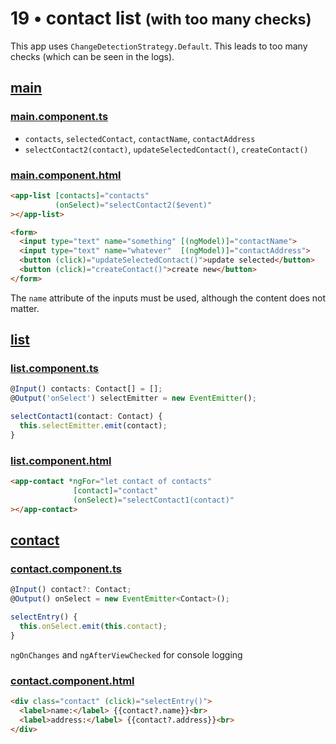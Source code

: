 # 19 &bull; contact list <small>(with too many checks)</small>

This app uses `ChangeDetectionStrategy.Default`. This leads to too many checks (which can be seen in the logs).

## [main](main)

### [main.component.ts](main/main.component.ts)

* `contacts`, `selectedContact`, `contactName`, `contactAddress`
* `selectContact2(contact)`, `updateSelectedContact()`, `createContact()`

### [main.component.html](main/main.component.html)

```html
<app-list [contacts]="contacts"
          (onSelect)="selectContact2($event)"
></app-list>

<form>
  <input type="text" name="something" [(ngModel)]="contactName">
  <input type="text" name="whatever"  [(ngModel)]="contactAddress">
  <button (click)="updateSelectedContact()">update selected</button>
  <button (click)="createContact()">create new</button>
</form>
```

The `name` attribute of the inputs must be used, although the content does not matter.

## [list](list)

### [list.component.ts](list/list.component.ts)

```typescript
@Input() contacts: Contact[] = [];
@Output('onSelect') selectEmitter = new EventEmitter();

selectContact1(contact: Contact) {
  this.selectEmitter.emit(contact);
}
```

### [list.component.html](list/list.component.html)

```html
<app-contact *ngFor="let contact of contacts"
              [contact]="contact"
              (onSelect)="selectContact1(contact)"
></app-contact>
```

## [contact](contact)

### [contact.component.ts](contact/contact.component.ts)

```typescript
@Input() contact?: Contact;
@Output() onSelect = new EventEmitter<Contact>();

selectEntry() {
  this.onSelect.emit(this.contact);
}
```

`ngOnChanges` and `ngAfterViewChecked` for console logging

### [contact.component.html](contact/contact.component.html)

```html
<div class="contact" (click)="selectEntry()">
  <label>name:</label> {{contact?.name}}<br>
  <label>address:</label> {{contact?.address}}<br>
</div>
```
